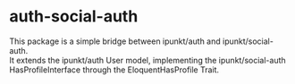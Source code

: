 auth-social-auth
================

This package is a simple bridge between ipunkt/auth and ipunkt/social-auth.  
It extends the ipunkt/auth User model, implementing the ipunkt/social-auth HasProfileInterface through the EloquentHasProfile Trait.  
